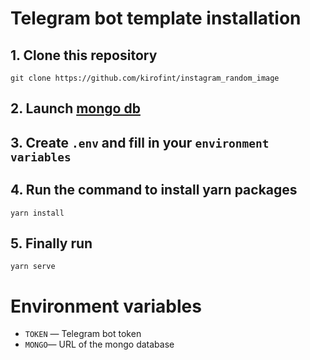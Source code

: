 # Telegram bot template installation

## 1. Clone this repository
```
git clone https://github.com/kirofint/instagram_random_image
```
## 2. Launch [mongo db](https://www.mongodb.com/)
## 3. Create `.env` and fill in your `environment variables`
## 4. Run the command to install yarn packages
```
yarn install
```
## 5. Finally run
```
yarn serve
```

# Environment variables

- `TOKEN` — Telegram bot token
- `MONGO`— URL of the mongo database